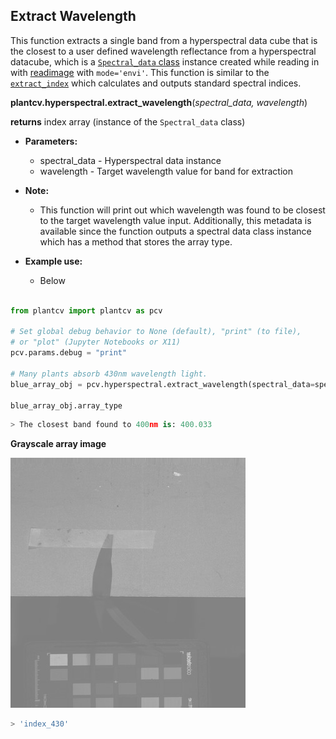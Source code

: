 ## Extract Wavelength 

This function extracts a single band from a hyperspectral data cube that is the closest to a user defined wavelength reflectance from a hyperspectral datacube, 
which is a [`Spectral_data` class](Spectral_data.md) instance created while reading in with [readimage](read_image.md)
with `mode='envi'`. This function is similar to the [`extract_index`](extract_index.md) which calculates and outputs standard spectral indices. 

**plantcv.hyperspectral.extract_wavelength**(*spectral_data, wavelength*)

**returns** index array (instance of the `Spectral_data` class)

- **Parameters:**
    - spectral_data      - Hyperspectral data instance
    - wavelength         - Target wavelength value for band for extraction 

- **Note:**
    - This function will print out which wavelength was found to be closest to the target wavelength value input. Additionally, this metadata is available
    since the function outputs a spectral data class instance which has a method that stores the array type. 
    
- **Example use:**
    - Below
    
```python

from plantcv import plantcv as pcv

# Set global debug behavior to None (default), "print" (to file), 
# or "plot" (Jupyter Notebooks or X11)
pcv.params.debug = "print"

# Many plants absorb 430nm wavelength light. 
blue_array_obj = pcv.hyperspectral.extract_wavelength(spectral_data=spectral_array_obj, wavelength=430)

blue_array_obj.array_type

```

```python
> The closest band found to 400nm is: 400.033

```

**Grayscale array image**

![Screenshot](img/documentation_images/extract_wavelength/430_grayscale.jpg)

```python
> 'index_430'
```